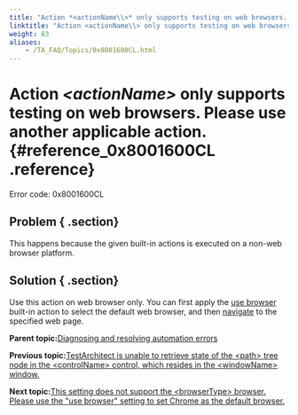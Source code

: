 ```yaml
--- 
title: "Action *<actionName\\>* only supports testing on web browsers. Please use another applicable action."
linktitle: "Action <actionName\\> only supports testing on web browsers. Please use another applicable action."
weight: 83
aliases: 
    - /TA_FAQ/Topics/0x8001600CL.html
---
```

# Action *<actionName\>* only supports testing on web browsers. Please use another applicable action. {#reference_0x8001600CL .reference}

Error code: 0x8001600CL

## Problem { .section}

This happens because the given built-in actions is executed on a non-web browser platform.

## Solution { .section}

Use this action on web browser only. You can first apply the [use browser](../../TA_Automation/Topics/bis_use_browser.html) built-in action to select the default web browser, and then [navigate](../../TA_Automation/Topics/bia_navigate.html) to the specified web page.

**Parent topic:**[Diagnosing and resolving automation errors](../../TA_FAQ/Topics/faq.automation_error.html)

**Previous topic:**[TestArchitect is unable to retrieve state of the <path\> tree node in the <controlName\> control, which resides in the <windowName\> window.](../../TA_FAQ/Topics/0x80010301L.html)

**Next topic:**[This setting does not support the <browserType\> browser. Please use the "use browser" setting to set Chrome as the default browser.](../../TA_FAQ/Topics/0x8001600DL.html)

